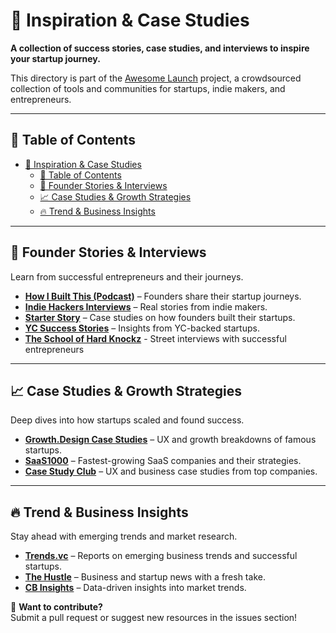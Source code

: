 # 🌟 Inspiration & Case Studies

**A collection of success stories, case studies, and interviews to inspire your startup journey.**

This directory is part of the [Awesome Launch](./README.md) project, a crowdsourced collection of tools and communities for startups, indie makers, and entrepreneurs.

---

## 📌 Table of Contents

- [🌟 Inspiration \& Case Studies](#-inspiration--case-studies)
  - [📌 Table of Contents](#-table-of-contents)
  - [🎤 Founder Stories \& Interviews](#-founder-stories--interviews)
  - [📈 Case Studies \& Growth Strategies](#-case-studies--growth-strategies)
  - [🔥 Trend \& Business Insights](#-trend--business-insights)

---

## 🎤 Founder Stories & Interviews

Learn from successful entrepreneurs and their journeys.

- **[How I Built This (Podcast)](https://www.npr.org/sections/how-i-built-this/)** – Founders share their startup journeys.
- **[Indie Hackers Interviews](https://www.indiehackers.com/interviews)** – Real stories from indie makers.
- **[Starter Story](https://www.starterstory.com/)** – Case studies on how founders built their startups.
- **[YC Success Stories](https://www.ycombinator.com/library)** – Insights from YC-backed startups.
- **[The School of Hard Knockz](https://www.instagram.com/theschoolofhardknockz)** - Street interviews with successful entrepreneurs

---

## 📈 Case Studies & Growth Strategies

Deep dives into how startups scaled and found success.

- **[Growth.Design Case Studies](https://growth.design/case-studies/)** – UX and growth breakdowns of famous startups.
- **[SaaS1000](https://www.saas1000.com/)** – Fastest-growing SaaS companies and their strategies.
- **[Case Study Club](https://www.casestudy.club/)** – UX and business case studies from top companies.

---

## 🔥 Trend & Business Insights

Stay ahead with emerging trends and market research.

- **[Trends.vc](https://trends.vc/)** – Reports on emerging business trends and successful startups.
- **[The Hustle](https://thehustle.co/)** – Business and startup news with a fresh take.
- **[CB Insights](https://www.cbinsights.com/research)** – Data-driven insights into market trends.

📢 **Want to contribute?**  
Submit a pull request or suggest new resources in the issues section!
